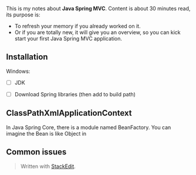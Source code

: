 This is my notes about **Java Spring MVC**. 
Content is about 30 minutes read, its purpose is:
- To refresh your memory if you already worked on it. 
- Or if you are totally new, it will give you an overview, so you can kick start your first Java Spring MVC application.

## Installation
Windows:
 - [ ] JDK
 - [ ] Download Spring libraries (then add to build path)


## ClassPathXmlApplicationContext

In Java Spring Core, there is a module named BeanFactory. You can imagine the Bean is like Object in 

## Common issues

> Written with [StackEdit](https://stackedit.io/).
<!--stackedit_data:
eyJoaXN0b3J5IjpbNjAyOTI2OTQwLDE0Njk3Mjc5MDhdfQ==
-->